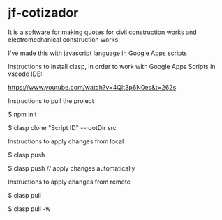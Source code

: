 # jf-cotizador
It is a software for making quotes for civil construction works and electromechanical construction works


I've made this with javascript language in Google Apps scripts

Instructions to install clasp, in order to work with Google Apps Scripts in vscode IDE: 

https://www.youtube.com/watch?v=4Qlt3p6N0es&t=262s

Instructions to pull the project

$ npm init

$ clasp clone "Script ID" --rootDir src

Instructions to apply changes from local

$ clasp push

$ clasp push     // apply changes automatically

Instructions to apply changes from remote

$ clasp pull

$ clasp pull -w
